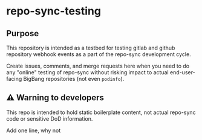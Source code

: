 # repo-sync-testing

## Purpose

This repository is intended as a testbed for testing gitlab and github repository webhook events as a part of the repo-sync development cycle.

Create issues, comments, and merge requests here when you need to do any "online" testing of repo-sync without risking impact to actual end-user-facing BigBang repositories (not even `podinfo`).

## ⚠️ Warning to developers

This repo is intended to hold static boilerplate content, not actual repo-sync code or sensitive DoD information.

Add one line, why not